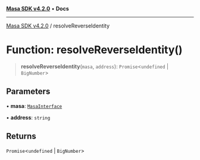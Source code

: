 [**Masa SDK v4.2.0**](../README.md) • **Docs**

***

[Masa SDK v4.2.0](../globals.md) / resolveReverseIdentity

# Function: resolveReverseIdentity()

> **resolveReverseIdentity**(`masa`, `address`): `Promise`\<`undefined` \| `BigNumber`\>

## Parameters

• **masa**: [`MasaInterface`](../interfaces/MasaInterface.md)

• **address**: `string`

## Returns

`Promise`\<`undefined` \| `BigNumber`\>
